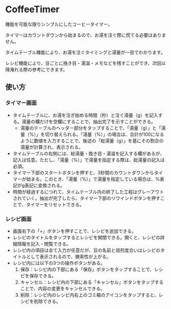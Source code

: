 # CoffeeTimer
機能を可能な限りシンプルにしたコーヒータイマー。

タイマーはカウントダウンから始まるので、お湯を注ぐ際に慌てる必要はありません。

タイムテーブル機能により、お湯を注ぐタイミングと湯量が一目でわかります。

レシピ機能により、豆ごとに挽き目・湯温・メモなどを残すことができ、次回以降淹れる際の参考にできます。

## 使い方
### タイマー画面
* タイムテーブルに、お湯を注ぎ始める時間（秒）と注ぐ湯量（g）を記入する。湯量の欄だけを空欄にすることで、抽出完了を示すことができる。
    - 湯量のテーブルのヘッダー部分をタップすることで、「湯量（g）」と「湯量（%）」を切り替えられる。「湯量（%）」の場合は、合計が100になるように数値を入力することで、後述の「総湯量（g）」を基にその割合の湯量が計算され、表示される。
* タイムテーブルの右側には、総湯量・挽き目・湯温を記入する欄があるが、記入は任意。ただし、「湯量（%）」で湯量を指定する際は、総湯量の記入は必須。
* タイマー下部のスタートボタンを押すと、3秒間のカウントダウンからタイマーが始まる。このとき、「湯量（%）」で湯量を指定している場合は、%表記がg表記に変換される。
* 時間が経過するにつれて、タイムテーブル内の終了した工程はグレーアウトされていく。抽出が完了したら、タイマー下部のリワインドボタンを押すことで、タイマーをリセットできる。

### レシピ画面
* 画面右下の「+」ボタンを押すことで、レシピを追加できる。
* レシピのタイトルをタップするとレシピを開閉できる。開くと、レシピの詳細情報を記入・閲覧できる。
* レシピ内の項目は全て入力が任意だが、豆の名前と焙煎度合いはレシピのタイトルとして表示されるので、検索性が上がる。
* レシピ内には以下の3つの操作ボタンがある。
    1. 保存：レシピ内の下部にある「保存」ボタンをタップすることで、レシピを保存できる。
    2. キャンセル：レシピ内の下部にある「キャンセル」ボタンをタップすることで、内容の変更をキャンセルできる。
    3. 削除：レシピ内のレシピ内右上のゴミ箱のアイコンをタップすると、レシピを削除できる。